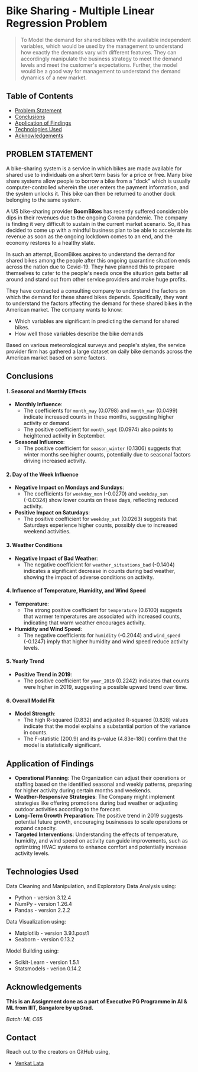 # Bike Sharing - Multiple Linear Regression Problem

> To Model the demand for shared bikes with the available independent variables, which would be used by the management to understand how exactly the demands vary with different features. They can accordingly manipulate the business strategy to meet the demand levels and meet the customer's expectations. Further, the model would be a good way for management to understand the demand dynamics of a new market.

## Table of Contents

- [Problem Statement](#problem-statement)
- [Conclusions](#conclusions)
- [Application of Findings](#application-of-findings)
- [Technologies Used](#technologies-used)
- [Acknowledgements](#acknowledgements)

## PROBLEM STATEMENT

A bike-sharing system is a service in which bikes are made available for shared use to individuals on a short term basis for a price or free. Many bike share systems allow people to borrow a bike from a "dock" which is usually computer-controlled wherein the user enters the payment information, and the system unlocks it. This bike can then be returned to another dock belonging to the same system.

A US bike-sharing provider **BoomBikes** has recently suffered considerable dips in their revenues due to the ongoing Corona pandemic. The company is finding it very difficult to sustain in the current market scenario. So, it has decided to come up with a mindful business plan to be able to accelerate its revenue as soon as the ongoing lockdown comes to an end, and the economy restores to a healthy state.

In such an attempt, BoomBikes aspires to understand the demand for shared bikes among the people after this ongoing quarantine situation ends across the nation due to Covid-19. They have planned this to prepare themselves to cater to the people's needs once the situation gets better all around and stand out from other service providers and make huge profits.

They have contracted a consulting company to understand the factors on which the demand for these shared bikes depends. Specifically, they want to understand the factors affecting the demand for these shared bikes in the American market. The company wants to know:

- Which variables are significant in predicting the demand for shared bikes.
- How well those variables describe the bike demands

Based on various meteorological surveys and people's styles, the service provider firm has gathered a large dataset on daily bike demands across the American market based on some factors.

## Conclusions

#### 1. Seasonal and Monthly Effects

- **Monthly Influence**:
  - The coefficients for `month_may` (0.0798) and `month_mar` (0.0499) indicate increased counts in these months, suggesting higher activity or demand.
  - The positive coefficient for `month_sept` (0.0974) also points to heightened activity in September.
- **Seasonal Influence**:
  - The positive coefficient for `season_winter` (0.1306) suggests that winter months see higher counts, potentially due to seasonal factors driving increased activity.

#### 2. Day of the Week Influence

- **Negative Impact on Mondays and Sundays**:
  - The coefficients for `weekday_mon` (-0.0270) and `weekday_sun` (-0.0324) show lower counts on these days, reflecting reduced activity.
- **Positive Impact on Saturdays**:
  - The positive coefficient for `weekday_sat` (0.0263) suggests that Saturdays experience higher counts, possibly due to increased weekend activities.

#### 3. Weather Conditions

- **Negative Impact of Bad Weather**:
  - The negative coefficient for `weather_situations_bad` (-0.1404) indicates a significant decrease in counts during bad weather, showing the impact of adverse conditions on activity.

#### 4. Influence of Temperature, Humidity, and Wind Speed

- **Temperature**:
  - The strong positive coefficient for `temperature` (0.6100) suggests that warmer temperatures are associated with increased counts, indicating that warm weather encourages activity.
- **Humidity and Wind Speed**:
  - The negative coefficients for `humidity` (-0.2044) and `wind_speed` (-0.1247) imply that higher humidity and wind speed reduce activity levels.

#### 5. Yearly Trend

- **Positive Trend in 2019**:
  - The positive coefficient for `year_2019` (0.2242) indicates that counts were higher in 2019, suggesting a possible upward trend over time.

#### 6. Overall Model Fit

- **Model Strength**:
  - The high R-squared (0.832) and adjusted R-squared (0.828) values indicate that the model explains a substantial portion of the variance in counts.
  - The F-statistic (200.9) and its p-value (4.83e-180) confirm that the model is statistically significant.

## Application of Findings

- **Operational Planning**: The Organization can adjust their operations or staffing based on the identified seasonal and weekly patterns, preparing for higher activity during certain months and weekends.
- **Weather-Responsive Strategies**: The Company might implement strategies like offering promotions during bad weather or adjusting outdoor activities according to the forecast.
- **Long-Term Growth Preparation**: The positive trend in 2019 suggests potential future growth, encouraging businesses to scale operations or expand capacity.
- **Targeted Interventions**: Understanding the effects of temperature, humidity, and wind speed on activity can guide improvements, such as optimizing HVAC systems to enhance comfort and potentially increase activity levels.

## Technologies Used

Data Cleaning and Manipulation, and Exploratory Data Analysis using:

- Python - version 3.12.4
- NumPy - version 1.26.4
- Pandas - version 2.2.2

Data Visualization using:

- Matplotlib - version 3.9.1.post1
- Seaborn - version 0.13.2

Model Building using:

- Scikit-Learn - version 1.5.1
- Statsmodels - verion 0.14.2

## Acknowledgements

**This is an Assignment done as a part of Executive PG Programme in AI & ML from IIIT, Bangalore by upGrad.**

_Batch: ML C65_

## Contact

Reach out to the creators on GitHub using,

- [Venkat Lata](https://github.com/svenkatlata)
